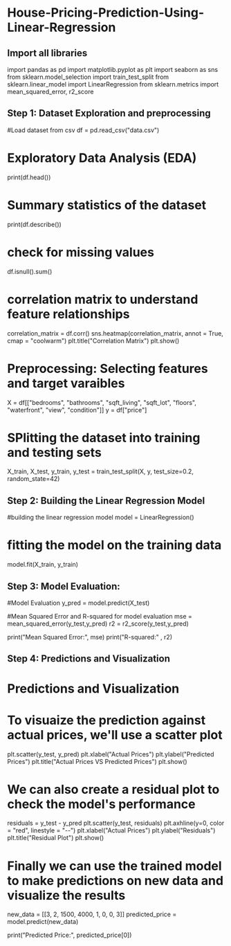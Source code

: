 # House-Pricing-Prediction-Using-Linear-Regression

## Import all libraries
import pandas as pd
import matplotlib.pyplot as plt
import seaborn as sns
from sklearn.model_selection import train_test_split
from sklearn.linear_model import LinearRegression
from sklearn.metrics import mean_squared_error, r2_score

## Step 1: Dataset Exploration and preprocessing
#Load dataset from csv
df = pd.read_csv("data.csv")

# Exploratory Data Analysis (EDA) 
print(df.head())

# Summary statistics of the dataset
print(df.describe())

# check for missing values
df.isnull().sum()

# correlation matrix to understand feature relationships
correlation_matrix = df.corr()
sns.heatmap(correlation_matrix, annot = True, cmap = "coolwarm")
plt.title("Correlation Matrix")
plt.show()

# Preprocessing: Selecting features and target varaibles
X = df[["bedrooms", "bathrooms", "sqft_living", "sqft_lot", "floors", "waterfront", "view", "condition"]]
y = df["price"]

# SPlitting the dataset into training and testing sets
X_train, X_test, y_train, y_test = train_test_split(X, y, test_size=0.2, random_state=42)

## Step 2: Building the Linear Regression Model
#building the linear regression model
model = LinearRegression()

# fitting the model on the training data
model.fit(X_train, y_train)

## Step 3: Model Evaluation: 
#Model Evaluation
y_pred = model.predict(X_test)

#Mean Squared Error and R-squared for model evaluation
mse = mean_squared_error(y_test,y_pred)
r2 = r2_score(y_test,y_pred)

print("Mean Squared Error:", mse)
print("R-squared:" , r2)

## Step 4: Predictions and Visualization
# Predictions and Visualization
# To visuaize the prediction against actual prices, we'll use a scatter plot
plt.scatter(y_test, y_pred)
plt.xlabel("Actual Prices")
plt.ylabel("Predicted Prices")
plt.title("Actual Prices VS Predicted Prices")
plt.show()

# We can also create a residual plot to check the model's performance
residuals = y_test - y_pred
plt.scatter(y_test, residuals)
plt.axhline(y=0, color = "red", linestyle = "--")
plt.xlabel("Actual Prices")
plt.ylabel("Residuals")
plt.title("Residual Plot")
plt.show()

# Finally we can use the trained model to make predictions on new data and visualize the results
new_data = [[3, 2, 1500, 4000, 1, 0, 0, 3]]
predicted_price = model.predict(new_data)

print("Predicted Price:", predicted_price[0])


